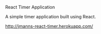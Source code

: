 React Timer Application

A simple timer application built using React.

http://jmanns-react-timer.herokuapp.com/
